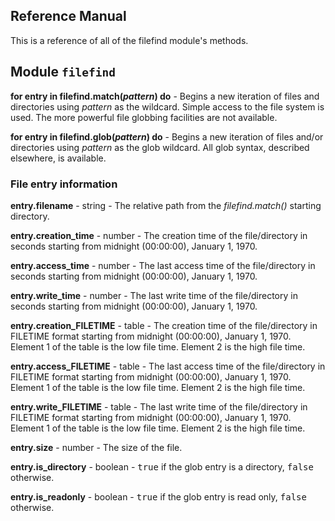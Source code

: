 ## Reference Manual

This is a reference of all of the filefind module's methods.

## Module `filefind`

**for entry in filefind.match(*pattern*) do** - Begins a new iteration of files and directories using *pattern* as the wildcard.  Simple access to the file system is used.  The more powerful file globbing facilities are not available.

**for entry in filefind.glob(*pattern*) do** - Begins a new iteration of files and/or directories using *pattern* as the glob wildcard.  All glob syntax, described elsewhere, is available.

### File entry information

**entry.filename** - string - The relative path from the *filefind.match()* starting directory.

**entry.creation_time** - number - The creation time of the file/directory in seconds starting from midnight (00:00:00), January 1, 1970.

**entry.access_time** - number - The last access time of the file/directory in seconds starting from midnight (00:00:00), January 1, 1970.

**entry.write_time** - number - The last write time of the file/directory in seconds starting from midnight (00:00:00), January 1, 1970.

**entry.creation_FILETIME** - table - The creation time of the file/directory in FILETIME format starting from midnight (00:00:00), January 1, 1970.  Element 1 of the table is the low file time.  Element 2 is the high file time.

**entry.access_FILETIME** - table - The last access time of the file/directory in FILETIME format starting from midnight (00:00:00), January 1, 1970.  Element 1 of the table is the low file time.  Element 2 is the high file time.

**entry.write_FILETIME** - table - The last write time of the file/directory in FILETIME format starting from midnight (00:00:00), January 1, 1970.  Element 1 of the table is the low file time.  Element 2 is the high file time.

**entry.size** - number - The size of the file.

**entry.is_directory** - boolean - <tt>true</tt> if the glob entry is a directory, <tt>false</tt> otherwise.

**entry.is_readonly** - boolean - <tt>true</tt> if the glob entry is read only, <tt>false</tt> otherwise.

